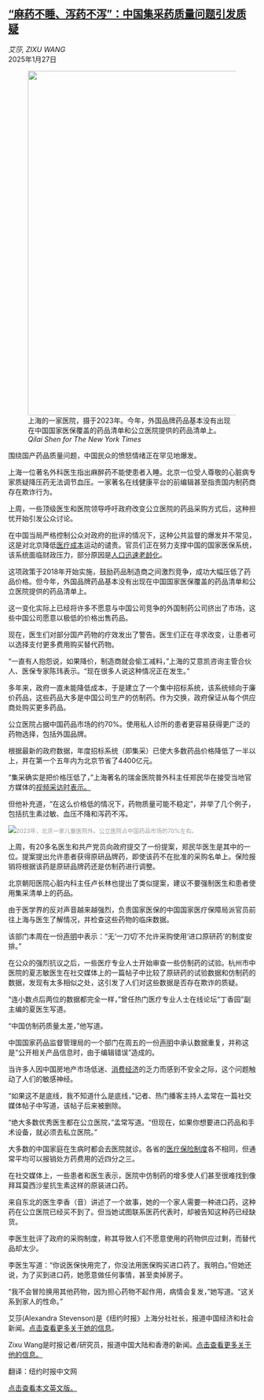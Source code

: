 <!--1737940021000-->
[“麻药不睡、泻药不泻”：中国集采药质量问题引发质疑](https://cn.nytimes.com/china/20250127/china-pharma-drugs/)
------

<address>艾莎, ZIXU WANG</address><time pudate="2025-01-27 08:54:14" datetime="2025-01-27 08:54:14">2025年1月27日</time><figure><img src="https://images.weserv.nl/?url=static01.nyt.com/images/2025/01/24/multimedia/24china-pharma-top-jqvm/24china-pharma-top-jqvm-master1050.jpg" width="1050" height="700"><figcaption>上海的一家医院，摄于2023年。今年，外国品牌药品基本没有出现在中国国家医保覆盖的药品清单和公立医院提供的药品清单上。 <cite>Qilai Shen for The New York Times</cite></figcaption></figure><section><p>围绕国产药品质量问题，中国民众的愤怒情绪正在罕见地爆发。</p><p>上海一位著名外科医生指出麻醉药不能使患者入睡。北京一位受人尊敬的心脏病专家质疑降压药无法调节血压。一家著名在线健康平台的前编辑甚至指责国内制药商存在欺诈行为。</p><p>上周，一些顶级医生和医院领导呼吁政府改变公立医院的药品采购方式后，这种担忧开始引发公众讨论。</p><p>在中国当局严格控制公众对政府的批评的情况下，这种公共监督的爆发并不常见，这是对北京降低<a href="https://cn.nytimes.com/china/20230224/china-health-insurance-protests/">医疗成本</a>运动的谴责。官员们正在努力支撑中国的国家医保系统，该系统面临财政压力，部分原因是<a href="https://cn.nytimes.com/china/20250117/china-population-births-deaths/">人口迅速老龄化</a>。</p><p>这项政策于2018年开始实施，鼓励药品制造商之间激烈竞争，成功大幅压低了药品价格。但今年，外国品牌药品基本没有出现在中国国家医保覆盖的药品清单和公立医院提供的药品清单上。</p><p>这一变化实际上已经将许多不愿意与中国公司竞争的外国制药公司挤出了市场，这些中国公司愿意以极低的价格出售药品。</p><p>现在，医生们对部分国产药物的疗效发出了警告。医生们正在寻求改变，让患者可以选择支付更多费用购买替代药物。</p><p>“一直有人抱怨说，如果降价，制造商就会偷工减料，”上海的艾意凯咨询主管合伙人、医保专家陈玮表示。“现在很多人说这种情况正在发生。”</p><p>多年来，政府一直未能降低成本，于是建立了一个集中招标系统，该系统倾向于廉价药品，这些药品大多是中国公司生产的仿制药。作为交换，政府保证从每个供应商处购买更多药品。</p><p>公立医院占据中国药品市场的约70%。使用私人诊所的患者更容易获得更广泛的药物选择，包括外国品牌。</p><p>根据最新的政府数据，年度招标系统（即集采）已使大多数药品价格降低了一半以上，并在第一个五年内为北京节省了4400亿元。</p><p>“集采确实是把价格压低了，”上海著名的瑞金医院普外科主任郑民华在接受当地官方媒体的<a rel="noopener noreferrer" target="_blank" href="https://weibo.com/1918021250/5123125232797751">视频采访时表示。</a></p><p>但他补充道，“在这么价格低的情况下，药物质量可能不稳定”，并举了几个例子，包括抗生素过敏、血压不降和泻药不泻。</p><p><img src="https://images.weserv.nl/?url=static01.nyt.com/images/2025/01/24/multimedia/00China-Pharma-02-ltzf/00China-Pharma-02-ltzf-master1050.jpg"><small style="color: #999;">2023年，北京一家儿童医院外。公立医院占中国药品市场的70%左右。</small></p><p>上周，有20多名医生和共产党员向政府提交了一份提案，郑民华医生是其中的一位。提案提出允许患者获得原研品牌药，即使该药不在批准的采购名单上。保险报销将根据该药是原研品牌药还是仿制药进行调整。</p><p>北京朝阳医院心脏内科主任卢长林也提出了类似提案，建议不要强制医生和患者使用集采清单上的药品。</p><p>由于医学界的反对声音越来越强烈，负责国家医保的中国国家医疗保障局派官员前往上海与医生了解情况，并检查这些药物的临床数据。</p><p>该部门本周在一份<a rel="noopener noreferrer" target="_blank" href="https://www.nhsa.gov.cn/art/2025/1/20/art_14_15515.html">声明</a>中表示：“无‘一刀切’不允许采购使用‘进口原研药’的制度安排。”</p><p>在公众的强烈抗议之后，一些医疗专业人士开始审查一些仿制药的试验。杭州市中医院的夏志敏医生在社交媒体上的一篇帖子中比较了原研药的试验数据和仿制药的数据，发现有太多相似之处，这引发了人们对这些数据是否存在欺诈的质疑。</p><p>“连小数点后两位的数据都完全一样，”曾任热门医疗专业人士在线论坛“丁香园”副主编的夏医生写道。</p><p>“中国仿制药质量太差，”他写道。</p><p>中国国家药品监督管理局的一个部门在周五的一份<a rel="noopener noreferrer" target="_blank" href="https://www.cde.org.cn/main/news/viewInfoCommon/f92fcf6971048f926fca844234dbf4e8">声明</a>中承认数据重复，并称这是“公开相关产品信息时，由于编辑错误”造成的。</p><p>当许多人因中国房地产市场低迷、<a href="https://cn.nytimes.com/business/20250117/china-economy-2024-gdp/">消费经济</a>的乏力而感到不安全之际，这个问题触动了人们的敏感神经。</p><p>“如果这不是底线，我不知道什么是底线，”记者、热门播客主持人孟常在一篇社交媒体帖子中写道，该帖子后来被删除。</p><p>“绝大多数优秀医生都在公立医院，”孟常写道。“但现在，如果你想要进口药品和手术设备，就必须去私立医院。”</p><p>大多数的中国家庭在生病时都会去医院就诊。各省的<a href="https://cn.nytimes.com/business/20230224/china-health-insurance-explained/">医疗保险制度</a>各不相同，但通常平均可以报销处方药费用的近四分之三。</p><p>在社交媒体上，一些患者和医生表示，医院中仿制药的增多使人们甚至很难找到像拜耳莫西沙星抗生素这样的原装进口药。</p><p>来自东北的医生李香（音）讲述了一个故事，她的一个家人需要一种进口药，这种药在公立医院已经买不到了。但当她试图联系医药代表时，却被告知这种药已经缺货。</p><p>李医生批评了政府的采购制度，称其导致人们不愿意使用的药物供应过剩，而替代品却太少。</p><p>李医生写道：“你说医保快用完了，你没法用医保购买进口药了。我明白。”但她还说，为了买到进口药，她愿意做任何事情，甚至卖掉房子。</p><p>“我不会冒险换用其他药物，因为担心药物不起作用，病情会复发，”她写道。“这关系到家人的性命。”</p></section><footer><p>艾莎(Alexandra Stevenson)是《纽约时报》上海分社社长，报道中国经济和社会新闻。<a rel="nofollow" target="_blank" href="https://www.nytimes.com/by/alexandra-stevenson">点击查看更多关于她的信息</a>。</p><p>Zixu Wang是时报记者/研究员，报道中国大陆和香港的新闻。<a rel="nofollow" target="_blank" href="https://www.nytimes.com/by/zixu-wang">点击查看更多关于他的信息。</a></p><p>翻译：纽约时报中文网</p><a rel="nofollow" target="_blank" href="https://www.nytimes.com/2025/01/25/business/china-pharma-drugs.html">点击查看本文英文版。</a></footer>
